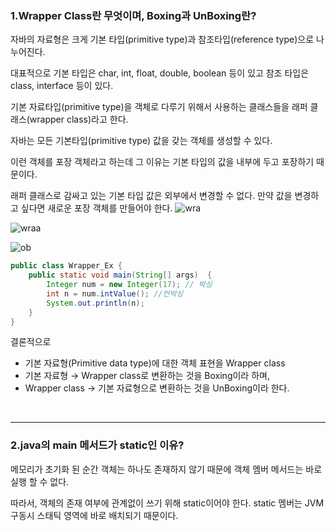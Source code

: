 ### 1.Wrapper Class란 무엇이며, Boxing과 UnBoxing란?
자바의 자료형은 크게 기본 타입(primitive type)과 참조타입(reference type)으로 나누어진다.

대표적으로 기본 타입은 char, int, float, double, boolean 등이 있고 참조 타입은 class, interface 등이 있다.

기본 자료타입(primitive type)을 객체로 다루기 위해서 사용하는 클래스들을 래퍼 클래스(wrapper class)라고 한다.

자바는 모든 기본타입(primitive type) 값을 갖는 객체를 생성할 수 있다.

이런 객체를 포장 객체라고 하는데 그 이유는 기본 타입의 값을 내부에 두고 포장하기 때문이다.

래퍼 클래스로 감싸고 있는 기본 타입 값은 외부에서 변경할 수 없다. 만약 값을 변경하고 싶다면 새로운 포장 객체를 만들어야 한다.
![wra](https://user-images.githubusercontent.com/81270199/231724531-e7efc84e-dde7-4d17-aa7b-fa4445b1bbd0.png)

![wraa](https://user-images.githubusercontent.com/81270199/231725100-693c415e-aeef-4aca-a52c-a4eb3aba85ba.png)


![ob](https://user-images.githubusercontent.com/81270199/231725320-048e84f7-b82b-4f87-8121-ba065a22b8ab.png)


```java
public class Wrapper_Ex {
    public static void main(String[] args)  {
        Integer num = new Integer(17); // 박싱
        int n = num.intValue(); //언박싱
        System.out.println(n);
    }
}
```

결론적으로

- 기본 자료형(Primitive data type)에 대한 객체 표현을 Wrapper class
- 기본 자료형 → Wrapper class로 변환하는 것을 Boxing이라 하며,
- Wrapper class → 기본 자료형으로 변환하는 것을 UnBoxing이라 한다.




<br>

<hr>

### 2.java의 main 메서드가 static인 이유?

메모리가 초기화 된 순간 객체는 하나도 존재하지 않기 때문에 객체 멤버 메서드는 바로 실행 할 수 없다.

따라서, 객체의 존재 여부에 관계없이 쓰기 위해 static이어야 한다. static 멤버는 JVM 구동시 스태틱 영역에 바로 배치되기 때문이다.
